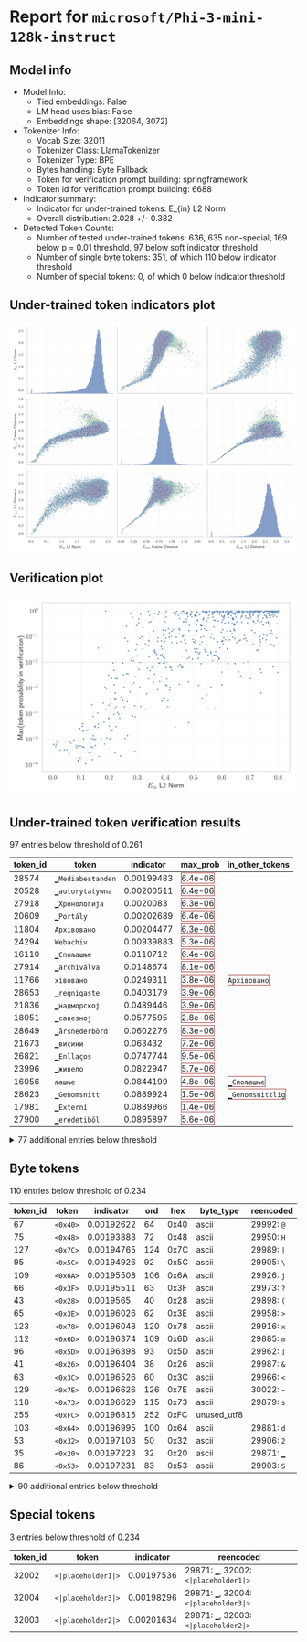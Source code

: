# Report for `microsoft/Phi-3-mini-128k-instruct`

## Model info

* Model Info: 
  * Tied embeddings: False
  * LM head uses bias: False
  * Embeddings shape: [32064, 3072]
* Tokenizer Info: 
  * Vocab Size: 32011
  * Tokenizer Class: LlamaTokenizer
  * Tokenizer Type: BPE
  * Bytes handling: Byte Fallback
  * Token for verification prompt building: springframework
  * Token id for verification prompt building: 6688
* Indicator summary: 
  * Indicator for under-trained tokens: E_{in} L2 Norm
  * Overall distribution: 2.028 +/- 0.382
* Detected Token Counts: 
  * Number of tested under-trained tokens: 636, 635 non-special, 169 below p = 0.01 threshold, 97 below soft indicator threshold
  * Number of single byte tokens: 351, of which 110 below indicator threshold
  * Number of special tokens: 0, of which 0 below indicator threshold

## Under-trained token indicators plot
![Indicators scatter plots](../indicators_pairplot_byid/microsoft_Phi_3_mini_128k_instruct.png)

## Verification plot
![Verification plot](../verifications_scatterplot/microsoft_Phi_3_mini_128k_instruct.png)

## Under-trained token verification results
97 entries below threshold of 0.261

|   token_id | token                       |   indicator | max_prob                                                         | in_other_tokens                                                                     |
|------------|-----------------------------|-------------|------------------------------------------------------------------|-------------------------------------------------------------------------------------|
|      28574 | ````` ▁Mediabestanden ````` |  0.00199483 | <span style='border: 1px solid rgb(169, 68, 66);'>6.4e-06</span> |                                                                                     |
|      20528 | ````` ▁autorytatywna `````  |  0.00200511 | <span style='border: 1px solid rgb(169, 68, 66);'>6.4e-06</span> |                                                                                     |
|      27918 | ````` ▁Хронологија `````    |  0.0020083  | <span style='border: 1px solid rgb(169, 68, 66);'>6.3e-06</span> |                                                                                     |
|      20609 | ````` ▁Portály `````        |  0.00202689 | <span style='border: 1px solid rgb(169, 68, 66);'>6.4e-06</span> |                                                                                     |
|      11804 | ````` Архівовано `````      |  0.00204477 | <span style='border: 1px solid rgb(169, 68, 66);'>6.3e-06</span> |                                                                                     |
|      24294 | ````` Webachiv `````        |  0.00939883 | <span style='border: 1px solid rgb(169, 68, 66);'>5.3e-06</span> |                                                                                     |
|      16110 | ````` ▁Спољашње `````       |  0.0110712  | <span style='border: 1px solid rgb(169, 68, 66);'>6.4e-06</span> |                                                                                     |
|      27914 | ````` ▁archiválva `````     |  0.0148674  | <span style='border: 1px solid rgb(169, 68, 66);'>8.1e-06</span> |                                                                                     |
|      11766 | ````` хівовано `````        |  0.0249311  | <span style='border: 1px solid rgb(169, 68, 66);'>3.8e-06</span> | <span style='border: 1px solid rgb(169, 68, 66);'>````` Архівовано `````</span>     |
|      28653 | ````` ▁regnigaste `````     |  0.0403179  | <span style='border: 1px solid rgb(169, 68, 66);'>3.9e-06</span> |                                                                                     |
|      21836 | ````` ▁надморској `````     |  0.0489446  | <span style='border: 1px solid rgb(169, 68, 66);'>3.9e-06</span> |                                                                                     |
|      18051 | ````` ▁савезној `````       |  0.0577595  | <span style='border: 1px solid rgb(169, 68, 66);'>2.8e-06</span> |                                                                                     |
|      28649 | ````` ▁årsnederbörd `````   |  0.0602276  | <span style='border: 1px solid rgb(169, 68, 66);'>8.3e-06</span> |                                                                                     |
|      21673 | ````` ▁висини `````         |  0.063432   | <span style='border: 1px solid rgb(169, 68, 66);'>7.2e-06</span> |                                                                                     |
|      26821 | ````` ▁Enllaços `````       |  0.0747744  | <span style='border: 1px solid rgb(169, 68, 66);'>9.5e-06</span> |                                                                                     |
|      23996 | ````` ▁живело `````         |  0.0822947  | <span style='border: 1px solid rgb(169, 68, 66);'>5.7e-06</span> |                                                                                     |
|      16056 | ````` љашње `````           |  0.0844199  | <span style='border: 1px solid rgb(169, 68, 66);'>4.8e-06</span> | <span style='border: 1px solid rgb(169, 68, 66);'>````` ▁Спољашње `````</span>      |
|      28623 | ````` ▁Genomsnitt `````     |  0.0889924  | <span style='border: 1px solid rgb(169, 68, 66);'>1.5e-06</span> | <span style='border: 1px solid rgb(169, 68, 66);'>````` ▁Genomsnittlig `````</span> |
|      17981 | ````` ▁Externí `````        |  0.0889966  | <span style='border: 1px solid rgb(169, 68, 66);'>1.4e-06</span> |                                                                                     |
|      27900 | ````` ▁eredetiből `````     |  0.0895897  | <span style='border: 1px solid rgb(169, 68, 66);'>5.6e-06</span> |                                                                                     |
<details><summary>77 additional entries below threshold</summary>

|   token_id | token                      |   indicator | max_prob                                                         | in_other_tokens                                                                                                                                                                                                                                     |
|------------|----------------------------|-------------|------------------------------------------------------------------|-----------------------------------------------------------------------------------------------------------------------------------------------------------------------------------------------------------------------------------------------------|
|      20486 | ````` tatywna `````        |   0.0953026 | <span style='border: 1px solid rgb(169, 68, 66);'>2.7e-05</span> | <span style='border: 1px solid rgb(169, 68, 66);'>````` ▁autorytatywna `````</span>                                                                                                                                                                 |
|      28354 | ````` ▁Расподела `````     |   0.0970301 | <span style='border: 1px solid rgb(169, 68, 66);'>1.8e-06</span> |                                                                                                                                                                                                                                                     |
|      28416 | ````` ▁Мексичка `````      |   0.0973658 | <span style='border: 1px solid rgb(169, 68, 66);'>5.5e-06</span> |                                                                                                                                                                                                                                                     |
|      20422 | ````` ніципалі `````       |   0.104245  | <span style='border: 1px solid rgb(169, 68, 66);'>3.2e-05</span> | <span style='border: 1px solid rgb(169, 68, 66);'>````` ▁муніципалі `````</span>                                                                                                                                                                    |
|      23654 | ````` ▁dátummal `````      |   0.104587  | <span style='border: 1px solid rgb(169, 68, 66);'>5.1e-06</span> |                                                                                                                                                                                                                                                     |
|      22835 | ````` ▁муніципалі `````    |   0.105292  | <span style='border: 1px solid rgb(169, 68, 66);'>4e-05</span>   |                                                                                                                                                                                                                                                     |
|      28642 | ````` ▁regnig `````        |   0.106802  | <span style='border: 1px solid rgb(169, 68, 66);'>2.1e-05</span> | <span style='border: 1px solid rgb(169, 68, 66);'>````` ▁regnigaste `````</span>                                                                                                                                                                    |
|      26847 | ````` .:\u200a `````       |   0.108869  | <span style='border: 1px solid rgb(169, 68, 66);'>1.1e-05</span> |                                                                                                                                                                                                                                                     |
|      24029 | ````` ▁Jegyzetek `````     |   0.109509  | <span style='border: 1px solid rgb(169, 68, 66);'>4.9e-06</span> |                                                                                                                                                                                                                                                     |
|      28650 | ````` ▁Genomsnittlig ````` |   0.115266  | <span style='border: 1px solid rgb(169, 68, 66);'>1.1e-06</span> |                                                                                                                                                                                                                                                     |
|      27645 | ````` ▁Попис `````         |   0.118672  | <span style='border: 1px solid rgb(169, 68, 66);'>2.2e-05</span> |                                                                                                                                                                                                                                                     |
|       7784 | ````` ▁underarter `````    |   0.125647  | <span style='border: 1px solid rgb(169, 68, 66);'>2.4e-05</span> |                                                                                                                                                                                                                                                     |
|      26011 | ````` ▁Архивная `````      |   0.128281  | <span style='border: 1px solid rgb(169, 68, 66);'>3.1e-06</span> |                                                                                                                                                                                                                                                     |
|      19837 | ````` ▁Населення `````     |   0.131483  | <span style='border: 1px solid rgb(169, 68, 66);'>6.7e-06</span> |                                                                                                                                                                                                                                                     |
|      22011 | ````` ▁насељу `````        |   0.132251  | <span style='border: 1px solid rgb(169, 68, 66);'>1.1e-05</span> |                                                                                                                                                                                                                                                     |
|      14562 | ````` ▁Посилання `````     |   0.135106  | <span style='border: 1px solid rgb(169, 68, 66);'>5.1e-06</span> |                                                                                                                                                                                                                                                     |
|      26734 | ````` ▁Årsmed `````        |   0.137241  | <span style='border: 1px solid rgb(169, 68, 66);'>3.2e-06</span> |                                                                                                                                                                                                                                                     |
|       9462 | ````` Hozzáférés `````     |   0.137987  | <span style='border: 1px solid rgb(169, 68, 66);'>0.00023</span> |                                                                                                                                                                                                                                                     |
|      28647 | ````` ▁torraste `````      |   0.13958   | <span style='border: 1px solid rgb(169, 68, 66);'>1.6e-06</span> |                                                                                                                                                                                                                                                     |
|       7651 | ````` ▁släktet `````       |   0.139762  | <span style='border: 1px solid rgb(169, 68, 66);'>1.1e-05</span> |                                                                                                                                                                                                                                                     |
|      24631 | ````` ▁Források `````      |   0.140626  | <span style='border: 1px solid rgb(169, 68, 66);'>4.9e-06</span> |                                                                                                                                                                                                                                                     |
|      20180 | ````` ▁Мексику `````       |   0.142628  | <span style='border: 1px solid rgb(169, 68, 66);'>7.8e-05</span> |                                                                                                                                                                                                                                                     |
|      28263 | ````` ▁Odkazy `````        |   0.142864  | <span style='border: 1px solid rgb(169, 68, 66);'>1.4e-05</span> |                                                                                                                                                                                                                                                     |
|      24971 | ````` ▁Джерела `````       |   0.145297  | <span style='border: 1px solid rgb(169, 68, 66);'>9.9e-06</span> |                                                                                                                                                                                                                                                     |
|      20739 | ````` ▁надмор `````        |   0.148667  | <span style='border: 1px solid rgb(169, 68, 66);'>3.1e-05</span> | <span style='border: 1px solid rgb(169, 68, 66);'>````` ▁надморској `````</span>                                                                                                                                                                    |
|      11229 | ````` ▁становника `````    |   0.149832  | <span style='border: 1px solid rgb(169, 68, 66);'>3.3e-05</span> |                                                                                                                                                                                                                                                     |
|      28090 | ````` ▁Савезне `````       |   0.150406  | <span style='border: 1px solid rgb(169, 68, 66);'>5.7e-06</span> |                                                                                                                                                                                                                                                     |
|      23406 | ````` ▁општини `````       |   0.150545  | <span style='border: 1px solid rgb(169, 68, 66);'>1e-05</span>   |                                                                                                                                                                                                                                                     |
|      28633 | ````` nederbörd `````      |   0.158638  | <span style='border: 1px solid rgb(169, 68, 66);'>0.00011</span> | <span style='border: 1px solid rgb(169, 68, 66);'>````` ▁årsnederbörd `````</span>                                                                                                                                                                  |
|      23875 | ````` ▁Насеље `````        |   0.160807  | <span style='border: 1px solid rgb(251, 189, 8);'>0.036</span>   |                                                                                                                                                                                                                                                     |
|      14414 | ````` ▁Archivlink `````    |   0.161014  | <span style='border: 1px solid rgb(169, 68, 66);'>4e-05</span>   |                                                                                                                                                                                                                                                     |
|      23726 | ````` ▁насеља `````        |   0.161063  | <span style='border: 1px solid rgb(169, 68, 66);'>2.9e-05</span> |                                                                                                                                                                                                                                                     |
|      17916 | ````` abestanden `````     |   0.16379   | <span style='border: 1px solid rgb(169, 68, 66);'>2.1e-06</span> | <span style='border: 1px solid rgb(169, 68, 66);'>````` ▁Mediabestanden `````</span>                                                                                                                                                                |
|      18044 | ````` ▁Становништво `````  |   0.17093   | <span style='border: 1px solid rgb(169, 68, 66);'>1.1e-05</span> |                                                                                                                                                                                                                                                     |
|      25840 | ````` ▁државе `````        |   0.178857  | <span style='border: 1px solid rgb(169, 68, 66);'>0.00026</span> |                                                                                                                                                                                                                                                     |
|      18140 | ````` rinningsområ `````   |   0.181259  | <span style='border: 1px solid rgb(169, 68, 66);'>4.7e-05</span> |                                                                                                                                                                                                                                                     |
|      20645 | ````` ▁Przypisy `````      |   0.183177  | <span style='border: 1px solid rgb(169, 68, 66);'>6.6e-06</span> |                                                                                                                                                                                                                                                     |
|      18676 | ````` ніципа `````         |   0.184698  | <span style='border: 1px solid rgb(255, 145, 0);'>0.0011</span>  | <span style='border: 1px solid rgb(169, 68, 66);'>````` ніципалі `````</span>, <span style='border: 1px solid rgb(169, 68, 66);'>````` ▁муніципалі `````</span>                                                                                     |
|      24291 | ````` IABot `````          |   0.187117  | <span style='border: 1px solid rgb(40, 167, 69);'>1</span>       |                                                                                                                                                                                                                                                     |
|      16916 | ````` ▁invån `````         |   0.188034  | <span style='border: 1px solid rgb(169, 68, 66);'>0.00015</span> | <span style='border: 1px solid rgb(251, 189, 8);'>````` ▁invånare `````</span>                                                                                                                                                                      |
|      27610 | ````` ▁gminie `````        |   0.189999  | <span style='border: 1px solid rgb(169, 68, 66);'>0.00096</span> |                                                                                                                                                                                                                                                     |
|      23117 | ````` brázky `````         |   0.190894  | <span style='border: 1px solid rgb(169, 68, 66);'>1.1e-05</span> | <span style='border: 1px solid rgb(169, 68, 66);'>````` Obrázky `````</span>                                                                                                                                                                        |
|      10688 | ````` ▁gepublic `````      |   0.197517  | <span style='border: 1px solid rgb(169, 68, 66);'>6.4e-05</span> | <span style='border: 1px solid rgb(40, 167, 69);'>````` ▁gepubliceerd `````</span>                                                                                                                                                                  |
|      23715 | ````` ▁Källor `````        |   0.19757   | <span style='border: 1px solid rgb(169, 68, 66);'>6.8e-05</span> |                                                                                                                                                                                                                                                     |
|      12731 | ````` ederbörd `````       |   0.197678  | <span style='border: 1px solid rgb(255, 145, 0);'>0.0032</span>  | <span style='border: 1px solid rgb(169, 68, 66);'>````` ▁nederbörd `````</span>, <span style='border: 1px solid rgb(169, 68, 66);'>````` nederbörd `````</span>, <span style='border: 1px solid rgb(169, 68, 66);'>````` ▁årsnederbörd `````</span> |
|      25283 | ````` ▁липня `````         |   0.198478  | <span style='border: 1px solid rgb(169, 68, 66);'>0.00022</span> |                                                                                                                                                                                                                                                     |
|      22768 | ````` ▁жовт `````          |   0.200147  | <span style='border: 1px solid rgb(169, 68, 66);'>3.3e-05</span> | <span style='border: 1px solid rgb(169, 68, 66);'>````` ▁жовтня `````</span>                                                                                                                                                                        |
|       7718 | ````` ▁beskrevs `````      |   0.201887  | <span style='border: 1px solid rgb(169, 68, 66);'>1.1e-05</span> |                                                                                                                                                                                                                                                     |
|      28906 | ````` ▁листопада `````     |   0.20466   | <span style='border: 1px solid rgb(169, 68, 66);'>0.00025</span> |                                                                                                                                                                                                                                                     |
|      24309 | ````` ▁чемпі `````         |   0.208272  | <span style='border: 1px solid rgb(255, 145, 0);'>0.0023</span>  |                                                                                                                                                                                                                                                     |
|      26782 | ````` ▁пописа `````        |   0.209006  | <span style='border: 1px solid rgb(169, 68, 66);'>2.2e-05</span> |                                                                                                                                                                                                                                                     |
|      26964 | ````` ▁Хронологи `````     |   0.21286   | <span style='border: 1px solid rgb(169, 68, 66);'>2.3e-05</span> | <span style='border: 1px solid rgb(169, 68, 66);'>````` ▁Хронологија `````</span>                                                                                                                                                                   |
|      28791 | ````` ▁віці `````          |   0.213572  | <span style='border: 1px solid rgb(255, 145, 0);'>0.0095</span>  |                                                                                                                                                                                                                                                     |
|      26527 | ````` ▁червня `````        |   0.216537  | <span style='border: 1px solid rgb(169, 68, 66);'>9.5e-05</span> |                                                                                                                                                                                                                                                     |
|      18328 | ````` ▁trakten `````       |   0.216854  | <span style='border: 1px solid rgb(255, 145, 0);'>0.0049</span>  |                                                                                                                                                                                                                                                     |
|      24852 | ````` ▁грудня `````        |   0.217065  | <span style='border: 1px solid rgb(255, 145, 0);'>0.0013</span>  |                                                                                                                                                                                                                                                     |
|      25460 | ````` ▁жовтня `````        |   0.217765  | <span style='border: 1px solid rgb(169, 68, 66);'>0.00016</span> |                                                                                                                                                                                                                                                     |
|      24097 | ````` ▁huvudstaden `````   |   0.219299  | <span style='border: 1px solid rgb(169, 68, 66);'>0.00035</span> |                                                                                                                                                                                                                                                     |
|      24401 | ````` ▁подацима `````      |   0.220262  | <span style='border: 1px solid rgb(169, 68, 66);'>3e-06</span>   |                                                                                                                                                                                                                                                     |
|      23313 | ````` Obrázky `````        |   0.221171  | <span style='border: 1px solid rgb(169, 68, 66);'>0.00064</span> |                                                                                                                                                                                                                                                     |
|      26334 | ````` ▁квітня `````        |   0.222318  | <span style='border: 1px solid rgb(255, 145, 0);'>0.0023</span>  |                                                                                                                                                                                                                                                     |
|      26502 | ````` ▁вересня `````       |   0.222429  | <span style='border: 1px solid rgb(169, 68, 66);'>0.00037</span> |                                                                                                                                                                                                                                                     |
|      27061 | ````` ▁Резултати `````     |   0.223467  | <span style='border: 1px solid rgb(169, 68, 66);'>3.2e-05</span> |                                                                                                                                                                                                                                                     |
|      25696 | ````` ▁роках `````         |   0.224173  | <span style='border: 1px solid rgb(169, 68, 66);'>0.00018</span> |                                                                                                                                                                                                                                                     |
|      26675 | ````` ▁kallaste `````      |   0.227604  | <span style='border: 1px solid rgb(255, 145, 0);'>0.0023</span>  |                                                                                                                                                                                                                                                     |
|      25528 | ````` ▁серпня `````        |   0.229016  | <span style='border: 1px solid rgb(169, 68, 66);'>0.00011</span> |                                                                                                                                                                                                                                                     |
|      23015 | ````` ▁tématu `````        |   0.233542  | <span style='border: 1px solid rgb(169, 68, 66);'>9.6e-05</span> |                                                                                                                                                                                                                                                     |
|      28365 | ````` ▁розташ `````        |   0.236781  | <span style='border: 1px solid rgb(169, 68, 66);'>6.8e-05</span> |                                                                                                                                                                                                                                                     |
|      19196 | ````` ▁Према `````         |   0.23914   | <span style='border: 1px solid rgb(169, 68, 66);'>2.2e-06</span> |                                                                                                                                                                                                                                                     |
|      26662 | ````` ▁varmaste `````      |   0.24112   | <span style='border: 1px solid rgb(169, 68, 66);'>0.00043</span> |                                                                                                                                                                                                                                                     |
|      20568 | ````` ▁сайті `````         |   0.247995  | <span style='border: 1px solid rgb(169, 68, 66);'>0.00033</span> |                                                                                                                                                                                                                                                     |
|      28044 | ````` ▁округу `````        |   0.248123  | <span style='border: 1px solid rgb(255, 145, 0);'>0.0093</span>  |                                                                                                                                                                                                                                                     |
|      25145 | ````` ▁kwiet `````         |   0.250032  | <span style='border: 1px solid rgb(255, 145, 0);'>0.0032</span>  | <span style='border: 1px solid rgb(40, 167, 69);'>````` ▁kwietnia `````</span>                                                                                                                                                                      |
|      21284 | ````` ▁березня `````       |   0.251841  | <span style='border: 1px solid rgb(255, 145, 0);'>0.0011</span>  |                                                                                                                                                                                                                                                     |
|      16194 | ````` ▁Биография `````     |   0.254009  | <span style='border: 1px solid rgb(169, 68, 66);'>0.00019</span> |                                                                                                                                                                                                                                                     |
|      29451 | ````` ▁piłkar `````        |   0.255623  | <span style='border: 1px solid rgb(251, 189, 8);'>0.087</span>   |                                                                                                                                                                                                                                                     |
|      23217 | ````` ▁zvuky `````         |   0.255865  | <span style='border: 1px solid rgb(169, 68, 66);'>1.1e-05</span> |                                                                                                                                                                                                                                                     |
</details>


## Byte tokens
110 entries below threshold of 0.234

|   token_id | token              |   indicator |   ord | hex   | byte_type   | reencoded             |
|------------|--------------------|-------------|-------|-------|-------------|-----------------------|
|         67 | ````` <0x40> ````` |  0.00192622 |    64 | 0x40  | ascii       | 29992: ````` @ `````  |
|         75 | ````` <0x48> ````` |  0.00193883 |    72 | 0x48  | ascii       | 29950: ````` H `````  |
|        127 | ````` <0x7C> ````` |  0.00194765 |   124 | 0x7C  | ascii       | 29989: ````` \| ````` |
|         95 | ````` <0x5C> ````` |  0.00194926 |    92 | 0x5C  | ascii       | 29905: ````` \ `````  |
|        109 | ````` <0x6A> ````` |  0.00195508 |   106 | 0x6A  | ascii       | 29926: ````` j `````  |
|         66 | ````` <0x3F> ````` |  0.00195511 |    63 | 0x3F  | ascii       | 29973: ````` ? `````  |
|         43 | ````` <0x28> ````` |  0.0019565  |    40 | 0x28  | ascii       | 29898: ````` ( `````  |
|         65 | ````` <0x3E> ````` |  0.00196026 |    62 | 0x3E  | ascii       | 29958: ````` > `````  |
|        123 | ````` <0x78> ````` |  0.00196048 |   120 | 0x78  | ascii       | 29916: ````` x `````  |
|        112 | ````` <0x6D> ````` |  0.00196374 |   109 | 0x6D  | ascii       | 29885: ````` m `````  |
|         96 | ````` <0x5D> ````` |  0.00196398 |    93 | 0x5D  | ascii       | 29962: ````` ] `````  |
|         41 | ````` <0x26> ````` |  0.00196404 |    38 | 0x26  | ascii       | 29987: ````` & `````  |
|         63 | ````` <0x3C> ````` |  0.00196526 |    60 | 0x3C  | ascii       | 29966: ````` < `````  |
|        129 | ````` <0x7E> ````` |  0.00196626 |   126 | 0x7E  | ascii       | 30022: ````` ~ `````  |
|        118 | ````` <0x73> ````` |  0.00196629 |   115 | 0x73  | ascii       | 29879: ````` s `````  |
|        255 | ````` <0xFC> ````` |  0.00196815 |   252 | 0xFC  | unused_utf8 |                       |
|        103 | ````` <0x64> ````` |  0.00196995 |   100 | 0x64  | ascii       | 29881: ````` d `````  |
|         53 | ````` <0x32> ````` |  0.00197103 |    50 | 0x32  | ascii       | 29906: ````` 2 `````  |
|         35 | ````` <0x20> ````` |  0.00197223 |    32 | 0x20  | ascii       | 29871: ````` ▁ `````  |
|         86 | ````` <0x53> ````` |  0.00197231 |    83 | 0x53  | ascii       | 29903: ````` S `````  |
<details><summary>90 additional entries below threshold</summary>

|   token_id | token              |   indicator |   ord | hex   | byte_type   | reencoded             |
|------------|--------------------|-------------|-------|-------|-------------|-----------------------|
|         98 | ````` <0x5F> ````` |  0.00197643 |    95 | 0x5F  | ascii       | 29918: ````` _ `````  |
|         16 | ````` <0x0D> ````` |  0.00197673 |    13 | 0x0D  | ascii       | 30004: ````` \r ````` |
|         71 | ````` <0x44> ````` |  0.00197709 |    68 | 0x44  | ascii       | 29928: ````` D `````  |
|         51 | ````` <0x30> ````` |  0.00197873 |    48 | 0x30  | ascii       | 29900: ````` 0 `````  |
|        104 | ````` <0x65> ````` |  0.00197959 |   101 | 0x65  | ascii       | 29872: ````` e `````  |
|        102 | ````` <0x63> ````` |  0.0019796  |    99 | 0x63  | ascii       | 29883: ````` c `````  |
|         55 | ````` <0x34> ````` |  0.0019797  |    52 | 0x34  | ascii       | 29946: ````` 4 `````  |
|        106 | ````` <0x67> ````` |  0.00198126 |   103 | 0x67  | ascii       | 29887: ````` g `````  |
|         74 | ````` <0x47> ````` |  0.00198159 |    71 | 0x47  | ascii       | 29954: ````` G `````  |
|        122 | ````` <0x77> ````` |  0.00198283 |   119 | 0x77  | ascii       | 29893: ````` w `````  |
|         88 | ````` <0x55> ````` |  0.00198376 |    85 | 0x55  | ascii       | 29965: ````` U `````  |
|         42 | ````` <0x27> ````` |  0.0019839  |    39 | 0x27  | ascii       | 29915: ````` ' `````  |
|        111 | ````` <0x6C> ````` |  0.00198434 |   108 | 0x6C  | ascii       | 29880: ````` l `````  |
|         37 | ````` <0x22> ````` |  0.00198492 |    34 | 0x22  | ascii       | 29908: ````` " `````  |
|        249 | ````` <0xF6> ````` |  0.00198568 |   246 | 0xF6  | unused_utf8 |                       |
|        116 | ````` <0x71> ````` |  0.0019861  |   113 | 0x71  | ascii       | 29939: ````` q `````  |
|         82 | ````` <0x4F> ````` |  0.00198651 |    79 | 0x4F  | ascii       | 29949: ````` O `````  |
|        115 | ````` <0x70> ````` |  0.00198724 |   112 | 0x70  | ascii       | 29886: ````` p `````  |
|         90 | ````` <0x57> ````` |  0.00198818 |    87 | 0x57  | ascii       | 29956: ````` W `````  |
|         49 | ````` <0x2E> ````` |  0.00199185 |    46 | 0x2E  | ascii       | 29889: ````` . `````  |
|         87 | ````` <0x54> ````` |  0.00199193 |    84 | 0x54  | ascii       | 29911: ````` T `````  |
|         40 | ````` <0x25> ````` |  0.00199279 |    37 | 0x25  | ascii       | 29995: ````` % `````  |
|        250 | ````` <0xF7> ````` |  0.00199385 |   247 | 0xF7  | unused_utf8 |                       |
|         61 | ````` <0x3A> ````` |  0.00199542 |    58 | 0x3A  | ascii       | 29901: ````` : `````  |
|         93 | ````` <0x5A> ````` |  0.00199569 |    90 | 0x5A  | ascii       | 29999: ````` Z `````  |
|        195 | ````` <0xC0> ````` |  0.00199586 |   192 | 0xC0  | unused_utf8 |                       |
|         91 | ````` <0x58> ````` |  0.00199589 |    88 | 0x58  | ascii       | 29990: ````` X `````  |
|        128 | ````` <0x7D> ````` |  0.00199677 |   125 | 0x7D  | ascii       | 29913: ````` } `````  |
|         78 | ````` <0x4B> ````` |  0.00199791 |    75 | 0x4B  | ascii       | 29968: ````` K `````  |
|        101 | ````` <0x62> ````` |  0.00200054 |    98 | 0x62  | ascii       | 29890: ````` b `````  |
|        254 | ````` <0xFB> ````` |  0.00200079 |   251 | 0xFB  | unused_utf8 |                       |
|         52 | ````` <0x31> ````` |  0.00200166 |    49 | 0x31  | ascii       | 29896: ````` 1 `````  |
|         50 | ````` <0x2F> ````` |  0.00200203 |    47 | 0x2F  | ascii       | 29914: ````` / `````  |
|         39 | ````` <0x24> ````` |  0.00200253 |    36 | 0x24  | ascii       | 29938: ````` $ `````  |
|        252 | ````` <0xF9> ````` |  0.00200263 |   249 | 0xF9  | unused_utf8 |                       |
|        117 | ````` <0x72> ````` |  0.00200282 |   114 | 0x72  | ascii       | 29878: ````` r `````  |
|         72 | ````` <0x45> ````` |  0.00200421 |    69 | 0x45  | ascii       | 29923: ````` E `````  |
|        124 | ````` <0x79> ````` |  0.00200427 |   121 | 0x79  | ascii       | 29891: ````` y `````  |
|         38 | ````` <0x23> ````` |  0.00200528 |    35 | 0x23  | ascii       | 29937: ````` # `````  |
|        258 | ````` <0xFF> ````` |  0.0020059  |   255 | 0xFF  | unused_utf8 |                       |
|        107 | ````` <0x68> ````` |  0.00200598 |   104 | 0x68  | ascii       | 29882: ````` h `````  |
|         46 | ````` <0x2B> ````` |  0.00200688 |    43 | 0x2B  | ascii       | 29974: ````` + `````  |
|         47 | ````` <0x2C> ````` |  0.00200691 |    44 | 0x2C  | ascii       | 29892: ````` , `````  |
|         73 | ````` <0x46> ````` |  0.00200711 |    70 | 0x46  | ascii       | 29943: ````` F `````  |
|         69 | ````` <0x42> ````` |  0.00200755 |    66 | 0x42  | ascii       | 29933: ````` B `````  |
|         80 | ````` <0x4D> ````` |  0.00200853 |    77 | 0x4D  | ascii       | 29924: ````` M `````  |
|         85 | ````` <0x52> ````` |  0.00200891 |    82 | 0x52  | ascii       | 29934: ````` R `````  |
|         62 | ````` <0x3B> ````` |  0.0020096  |    59 | 0x3B  | ascii       | 29936: ````` ; `````  |
|         77 | ````` <0x4A> ````` |  0.00200961 |    74 | 0x4A  | ascii       | 29967: ````` J `````  |
|        251 | ````` <0xF8> ````` |  0.00200994 |   248 | 0xF8  | unused_utf8 |                       |
|         56 | ````` <0x35> ````` |  0.00201105 |    53 | 0x35  | ascii       | 29945: ````` 5 `````  |
|         58 | ````` <0x37> ````` |  0.00201147 |    55 | 0x37  | ascii       | 29955: ````` 7 `````  |
|         92 | ````` <0x59> ````` |  0.00201192 |    89 | 0x59  | ascii       | 29979: ````` Y `````  |
|         99 | ````` <0x60> ````` |  0.00201198 |    96 | 0x60  | ascii       | 29952: ````` ` `````  |
|         89 | ````` <0x56> ````` |  0.00201286 |    86 | 0x56  | ascii       | 29963: ````` V `````  |
|         59 | ````` <0x38> ````` |  0.00201333 |    56 | 0x38  | ascii       | 29947: ````` 8 `````  |
|        196 | ````` <0xC1> ````` |  0.00201401 |   193 | 0xC1  | unused_utf8 |                       |
|         68 | ````` <0x41> ````` |  0.0020148  |    65 | 0x41  | ascii       | 29909: ````` A `````  |
|         48 | ````` <0x2D> ````` |  0.00201658 |    45 | 0x2D  | ascii       | 29899: ````` - `````  |
|        256 | ````` <0xFD> ````` |  0.00201672 |   253 | 0xFD  | unused_utf8 |                       |
|         70 | ````` <0x43> ````` |  0.00201754 |    67 | 0x43  | ascii       | 29907: ````` C `````  |
|         54 | ````` <0x33> ````` |  0.00201761 |    51 | 0x33  | ascii       | 29941: ````` 3 `````  |
|         97 | ````` <0x5E> ````` |  0.00201832 |    94 | 0x5E  | ascii       | 29985: ````` ^ `````  |
|         60 | ````` <0x39> ````` |  0.00201925 |    57 | 0x39  | ascii       | 29929: ````` 9 `````  |
|         36 | ````` <0x21> ````` |  0.00201926 |    33 | 0x21  | ascii       | 29991: ````` ! `````  |
|         64 | ````` <0x3D> ````` |  0.00202062 |    61 | 0x3D  | ascii       | 29922: ````` = `````  |
|        253 | ````` <0xFA> ````` |  0.00202105 |   250 | 0xFA  | unused_utf8 |                       |
|        198 | ````` <0xC3> ````` |  0.00202128 |   195 | 0xC3  | utf8        |                       |
|        121 | ````` <0x76> ````` |  0.00202135 |   118 | 0x76  | ascii       | 29894: ````` v `````  |
|        120 | ````` <0x75> ````` |  0.00202297 |   117 | 0x75  | ascii       | 29884: ````` u `````  |
|         83 | ````` <0x50> ````` |  0.00202334 |    80 | 0x50  | ascii       | 29925: ````` P `````  |
|         79 | ````` <0x4C> ````` |  0.00202405 |    76 | 0x4C  | ascii       | 29931: ````` L `````  |
|        257 | ````` <0xFE> ````` |  0.0020246  |   254 | 0xFE  | unused_utf8 |                       |
|        100 | ````` <0x61> ````` |  0.00202484 |    97 | 0x61  | ascii       | 29874: ````` a `````  |
|        108 | ````` <0x69> ````` |  0.00202518 |   105 | 0x69  | ascii       | 29875: ````` i `````  |
|        248 | ````` <0xF5> ````` |  0.00202536 |   245 | 0xF5  | unused_utf8 |                       |
|        110 | ````` <0x6B> ````` |  0.00202738 |   107 | 0x6B  | ascii       | 29895: ````` k `````  |
|        126 | ````` <0x7B> ````` |  0.00202792 |   123 | 0x7B  | ascii       | 29912: ````` { `````  |
|        119 | ````` <0x74> ````` |  0.00202865 |   116 | 0x74  | ascii       | 29873: ````` t `````  |
|        113 | ````` <0x6E> ````` |  0.0020289  |   110 | 0x6E  | ascii       | 29876: ````` n `````  |
|         57 | ````` <0x36> ````` |  0.00202909 |    54 | 0x36  | ascii       | 29953: ````` 6 `````  |
|        125 | ````` <0x7A> ````` |  0.00202911 |   122 | 0x7A  | ascii       | 29920: ````` z `````  |
|         44 | ````` <0x29> ````` |  0.00203289 |    41 | 0x29  | ascii       | 29897: ````` ) `````  |
|        105 | ````` <0x66> ````` |  0.00203565 |   102 | 0x66  | ascii       | 29888: ````` f `````  |
|         76 | ````` <0x49> ````` |  0.00203871 |    73 | 0x49  | ascii       | 29902: ````` I `````  |
|        114 | ````` <0x6F> ````` |  0.00204017 |   111 | 0x6F  | ascii       | 29877: ````` o `````  |
|         81 | ````` <0x4E> ````` |  0.00204544 |    78 | 0x4E  | ascii       | 29940: ````` N `````  |
|         45 | ````` <0x2A> ````` |  0.00204599 |    42 | 0x2A  | ascii       | 29930: ````` * `````  |
|         94 | ````` <0x5B> ````` |  0.0020465  |    91 | 0x5B  | ascii       | 29961: ````` [ `````  |
|         84 | ````` <0x51> ````` |  0.00205725 |    81 | 0x51  | ascii       | 29984: ````` Q `````  |
</details>


## Special tokens
3 entries below threshold of 0.234

|   token_id | token                          |   indicator | reencoded                                                   |
|------------|--------------------------------|-------------|-------------------------------------------------------------|
|      32002 | ````` <\|placeholder1\|> ````` |  0.00197536 | 29871: ````` ▁ `````, 32002: ````` <\|placeholder1\|> ````` |
|      32004 | ````` <\|placeholder3\|> ````` |  0.00198296 | 29871: ````` ▁ `````, 32004: ````` <\|placeholder3\|> ````` |
|      32003 | ````` <\|placeholder2\|> ````` |  0.00201634 | 29871: ````` ▁ `````, 32003: ````` <\|placeholder2\|> ````` |

